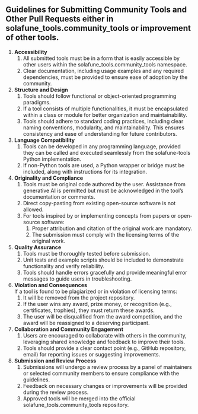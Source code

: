 ## **Guidelines for Submitting Community Tools and Other Pull Requests either in solafune_tools.community_tools or improvement of other tools.**

1. **Accessibility**
    1. All submitted tools must be in a form that is easily accessible by other users within the solafune_tools.community_tools namespace.
    2. Clear documentation, including usage examples and any required dependencies, must be provided to ensure ease of adoption by the community.
2. **Structure and Design**
    1. Tools should follow functional or object-oriented programming paradigms.
    2. If a tool consists of multiple functionalities, it must be encapsulated within a class or module for better organization and maintainability.
    3. Tools should adhere to standard coding practices, including clear naming conventions, modularity, and maintainability. This ensures consistency and ease of understanding for future contributors.
3. **Language Compatibility**
    1. Tools can be developed in any programming language, provided they can be called and executed seamlessly from the solafune-tools Python implementation.
    2. If non-Python tools are used, a Python wrapper or bridge must be included, along with instructions for its integration.
4. **Originality and Compliance**
    1. Tools must be original code authored by the user. Assistance from generative AI is permitted but must be acknowledged in the tool’s documentation or comments.
    2. Direct copy-pasting from existing open-source software is not allowed.
    3. For tools inspired by or implementing concepts from papers or open-source software:
        1. Proper attribution and citation of the original work are mandatory.
        2. The submission must comply with the licensing terms of the original work.
5. **Quality Assurance**
    1. Tools must be thoroughly tested before submission.
    2. Unit tests and example scripts should be included to demonstrate functionality and verify reliability.
    3. Tools should handle errors gracefully and provide meaningful error messages to guide users in troubleshooting.
6. **Violation and Consequences** \
   If a tool is found to be plagiarized or in violation of licensing terms:
   1. It will be removed from the project repository.
   2. If the user wins any award, prize money, or recognition (e.g., certificates, trophies), they must return these awards.
   3. The user will be disqualified from the award competition, and the award will be reassigned to a deserving participant.
7. **Collaboration and Community Engagement**
    1. Users are encouraged to collaborate with others in the community, leveraging shared knowledge and feedback to improve their tools.
    2. Tools should provide a clear contact point (e.g., GitHub repository, email) for reporting issues or suggesting improvements.
8. **Submission and Review Process**
    1. Submissions will undergo a review process by a panel of maintainers or selected community members to ensure compliance with the guidelines.
    2. Feedback on necessary changes or improvements will be provided during the review process.
    3. Approved tools will be merged into the official solafune_tools.community_tools repository.
